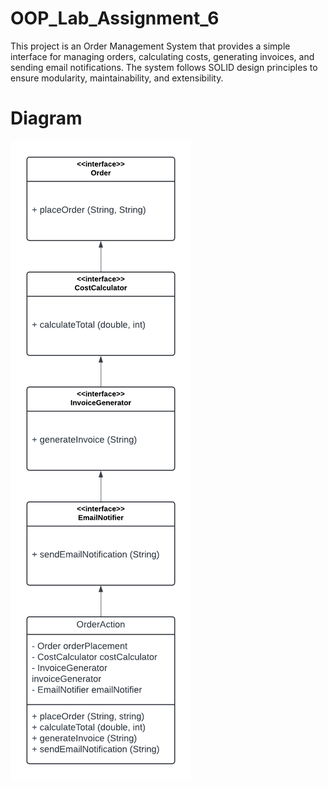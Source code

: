 # OOP_Lab_Assignment_6
This project is an Order Management System that provides a simple interface for managing orders, calculating costs, generating invoices, and sending email notifications. The system follows SOLID design principles to ensure modularity, maintainability, and extensibility.

# Diagram
![Class Diagram](Lab6ClassDiagram.png)
